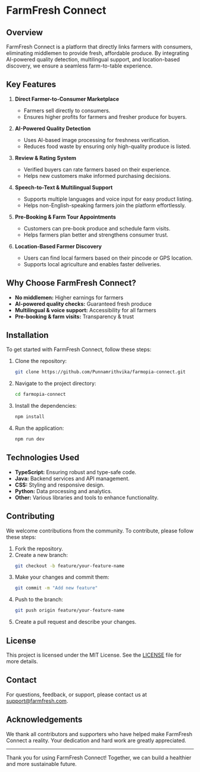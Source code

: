 # FarmFresh Connect



## Overview
FarmFresh Connect is a platform that directly links farmers with consumers, eliminating middlemen to provide fresh, affordable produce. By integrating AI-powered quality detection, multilingual support, and location-based discovery, we ensure a seamless farm-to-table experience.

## Key Features
1. **Direct Farmer-to-Consumer Marketplace**
   - Farmers sell directly to consumers.
   - Ensures higher profits for farmers and fresher produce for buyers.

2. **AI-Powered Quality Detection**
   - Uses AI-based image processing for freshness verification.
   - Reduces food waste by ensuring only high-quality produce is listed.

3. **Review & Rating System**
   - Verified buyers can rate farmers based on their experience.
   - Helps new customers make informed purchasing decisions.

4. **Speech-to-Text & Multilingual Support**
   - Supports multiple languages and voice input for easy product listing.
   - Helps non-English-speaking farmers join the platform effortlessly.

5. **Pre-Booking & Farm Tour Appointments**
   - Customers can pre-book produce and schedule farm visits.
   - Helps farmers plan better and strengthens consumer trust.

6. **Location-Based Farmer Discovery**
   - Users can find local farmers based on their pincode or GPS location.
   - Supports local agriculture and enables faster deliveries.

## Why Choose FarmFresh Connect?
- **No middlemen:** Higher earnings for farmers
- **AI-powered quality checks:** Guaranteed fresh produce
- **Multilingual & voice support:** Accessibility for all farmers
- **Pre-booking & farm visits:** Transparency & trust

## Installation
To get started with FarmFresh Connect, follow these steps:

1. Clone the repository:
    ```sh
    git clone https://github.com/Punnamrithvika/farmopia-connect.git
    ```
2. Navigate to the project directory:
    ```sh
    cd farmopia-connect
    ```
3. Install the dependencies:
    ```sh
    npm install
    ```
4. Run the application:
    ```sh
    npm run dev
    ```

## Technologies Used
- **TypeScript:** Ensuring robust and type-safe code.
- **Java:** Backend services and API management.
- **CSS:** Styling and responsive design.
- **Python:** Data processing and analytics.
- **Other:** Various libraries and tools to enhance functionality.

## Contributing
We welcome contributions from the community. To contribute, please follow these steps:
1. Fork the repository.
2. Create a new branch:
    ```sh
    git checkout -b feature/your-feature-name
    ```
3. Make your changes and commit them:
    ```sh
    git commit -m "Add new feature"
    ```
4. Push to the branch:
    ```sh
    git push origin feature/your-feature-name
    ```
5. Create a pull request and describe your changes.

## License
This project is licensed under the MIT License. See the [LICENSE](LICENSE) file for more details.

## Contact
For questions, feedback, or support, please contact us at [support@farmfresh.com](mailto:support@farmfresh.com).

## Acknowledgements
We thank all contributors and supporters who have helped make FarmFresh Connect a reality. Your dedication and hard work are greatly appreciated.

---

Thank you for using FarmFresh Connect! Together, we can build a healthier and more sustainable future.

